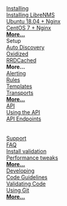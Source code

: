 <div class="home-container">
    <div class="home-box">
        <div class="home-header">
          <a href="/Installation/">
            <i class="fa fa-download fa-1x"></i>
            <span> Installing</span>
          </a>
        </div>
        <a href="/Installation/">Installing LibreNMS</a><br />
        <a href="/Installation/Installation-Ubuntu-1804-Nginx/">Ubuntu 18.04 + Nginx</a><br />
        <a href="/Installation/Installation-CentOS-7-Nginx/">CentOS 7 + Nginx</a><br />
        <a href="/Installation/Installing-LibreNMS/"><strong>More...</strong></a>
    </div>
    <div class="home-box">
        <div class="home-header">
            <i class="fa fa-plug fa-1x"></i>
            <span> Setup</span>
        </div>
        <a href="/Extensions/Auto-Discovery/">Auto Discovery</a><br />
        <a href="/Extensions/Oxidized/">Oxidized</a><br />
        <a href="/Extensions/RRDCached/">RRDCached</a><br />
        <strong>More...</strong>
    </div>
    <div class="home-box">
        <div class="home-header">
          <a href="/Alerting/">
            <i class="fa fa-bell fa-1x"></i>
            <span> Alerting</span>
          </a>
        </div>
        <a href="/Alerting/Rules/#rules">Rules</a><br />
        <a href="/Alerting/Templates/">Templates</a><br />
        <a href="/Alerting/Transports/">Transports</a><br />
        <a href="/Alerting/"><strong>More...</strong></a>
    </div>
    <div class="home-box">
        <div class="home-header">
          <a href="/API/">
            <i class="fa fa-connectdevelop fa-1x"></i>
            <span> API</span>
          </a>
        </div>
        <a href="/API/">Using the API</a><br />
        <a href="/API/#endpoint-categories">API Endpoints</a><br />
        <br />
        <br />
    </div>
    <div class="home-box">
        <div class="home-header">
          <a href="/Support/">
            <i class="fa fa-ambulance fa-1x"></i>
            <span> Support</span>
          </a>
        </div>
        <a href="/Support/FAQ/">FAQ</a><br />
        <a href="/Support/Install%20Validation/">Install validation</a><br />
        <a href="/Support/Performance/">Performance tweaks</a><br />
        <a href="/Support/"><strong>More...</strong></a>
    </div>
    <div class="home-box">
        <div class="home-header">
          <a href="/Developing/">
            <i class="fa fa-code-fork fa-1x"></i>
            <span> Developing</span>
          </a>
        </div>
        <a href="/Developing/Code-Guidelines/">Code Guidelines</a><br />
        <a href="/Developing/Validating-Code/">Validating Code</a><br />
        <a href="/Developing/Using-Git/">Using Git</a><br />
        <a href="/Developing/"><strong>More...</strong></a>
    </div>
</div>
